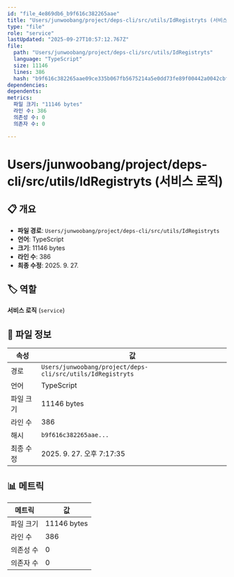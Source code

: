 ```yaml
---
id: "file_4e869db6_b9f616c382265aae"
title: "Users/junwoobang/project/deps-cli/src/utils/IdRegistryts (서비스 로직)"
type: "file"
role: "service"
lastUpdated: "2025-09-27T10:57:12.767Z"
file:
  path: "Users/junwoobang/project/deps-cli/src/utils/IdRegistryts"
  language: "TypeScript"
  size: 11146
  lines: 386
  hash: "b9f616c382265aae09ce335b067fb5675214a5e0dd73fe89f00442a0042cbffa"
dependencies:
dependents:
metrics:
  파일 크기: "11146 bytes"
  라인 수: 386
  의존성 수: 0
  의존자 수: 0

---
```


# Users/junwoobang/project/deps-cli/src/utils/IdRegistryts (서비스 로직)

## 📋 개요

- **파일 경로**: `Users/junwoobang/project/deps-cli/src/utils/IdRegistryts`
- **언어**: TypeScript
- **크기**: 11146 bytes
- **라인 수**: 386
- **최종 수정**: 2025. 9. 27.

## 🏷️ 역할

**서비스 로직** (`service`)

## 📄 파일 정보

| 속성 | 값 |
|------|----|
| 경로 | `Users/junwoobang/project/deps-cli/src/utils/IdRegistryts` |
| 언어 | TypeScript |
| 파일 크기 | 11146 bytes |
| 라인 수 | 386 |
| 해시 | `b9f616c382265aae...` |
| 최종 수정 | 2025. 9. 27. 오후 7:17:35 |

## 📊 메트릭

| 메트릭 | 값 |
|--------|----|
| 파일 크기 | 11146 bytes |
| 라인 수 | 386 |
| 의존성 수 | 0 |
| 의존자 수 | 0 |

